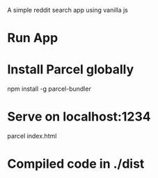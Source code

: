 A simple reddit search app using vanilla js

<h1>Run App</h1>

# Install Parcel globally

npm install -g parcel-bundler

# Serve on localhost:1234

parcel index.html

# Compiled code in ./dist
